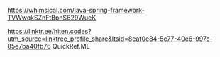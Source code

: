 https://whimsical.com/java-spring-framework-TVWwqkSZnFtBpnS629WueK

https://linktr.ee/hiten.codes?utm_source=linktree_profile_share&ltsid=8eaf0e84-5c77-40e6-997c-85e7ba40fb76
QuickRef.ME